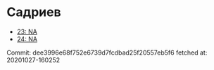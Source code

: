 # Садриев
- [23: NA](23.md)
- [24: NA](24.md)

Commit: dee3996e68f752e6739d7fcdbad25f20557eb5f6
 fetched at: 20201027-160252
